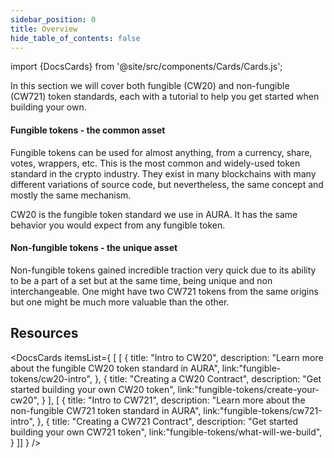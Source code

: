```yaml
---
sidebar_position: 0
title: Overview
hide_table_of_contents: false
---
```

import {DocsCards} from '@site/src/components/Cards/Cards.js';

In this section we will cover both fungible (CW20) and non-fungible (CW721) token standards, each with a tutorial to help you get started when building your own.

#### Fungible tokens - the common asset
Fungible tokens can be used for almost anything, from a currency, share, votes, wrappers, etc. This is the most common and widely-used token standard in the crypto industry. They exist in many blockchains with many different variations of source code, but nevertheless, the same concept and mostly the same mechanism.

CW20 is the fungible token standard we use in AURA. It has the same behavior you would expect from any fungible token. 

#### Non-fungible tokens - the unique asset
Non-fungible tokens gained incredible traction very quick due to its ability to be a part of a set but at the same time, being unique and non interchangeable. One might have two CW721 tokens from the same origins but one might be much more valuable than the other.

## Resources

<DocsCards itemsList={
[  [
    {
      title: "Intro to CW20", 
      description: "Learn more about the fungible CW20 token standard in AURA", 
      link:"fungible-tokens/cw20-intro", 
    },
    {
      title: "Creating a CW20 Contract", 
      description: "Get started building your own CW20 token", 
      link:"fungible-tokens/create-your-cw20", 
    }
  ],
  [
    {
      title: "Intro to CW721", 
      description: "Learn more about the non-fungible CW721 token standard in AURA", 
      link:"fungible-tokens/cw721-intro", 
    },
    {
      title: "Creating a CW721 Contract", 
      description: "Get started building your own CW721 token", 
      link:"fungible-tokens/what-will-we-build", 
    }
  ]]
} />